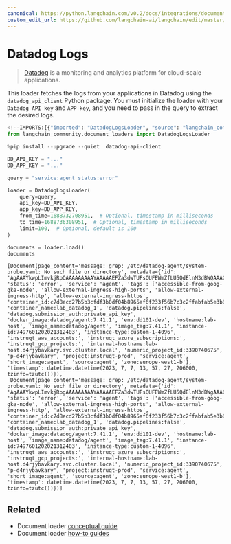 ```yaml
---
canonical: https://python.langchain.com/v0.2/docs/integrations/document_loaders/datadog_logs/
custom_edit_url: https://github.com/langchain-ai/langchain/edit/master/docs/docs/integrations/document_loaders/datadog_logs.ipynb
---
```


# Datadog Logs

> [Datadog](https://www.datadoghq.com/) is a monitoring and analytics platform for cloud-scale applications.

This loader fetches the logs from your applications in Datadog using the `datadog_api_client` Python package. You must initialize the loader with your `Datadog API key` and `APP key`, and you need to pass in the query to extract the desired logs.

```python
<!--IMPORTS:[{"imported": "DatadogLogsLoader", "source": "langchain_community.document_loaders", "docs": "https://api.python.langchain.com/en/latest/document_loaders/langchain_community.document_loaders.datadog_logs.DatadogLogsLoader.html", "title": "Datadog Logs"}]-->
from langchain_community.document_loaders import DatadogLogsLoader
```

```python
%pip install --upgrade --quiet  datadog-api-client
```

```python
DD_API_KEY = "..."
DD_APP_KEY = "..."
```

```python
query = "service:agent status:error"

loader = DatadogLogsLoader(
    query=query,
    api_key=DD_API_KEY,
    app_key=DD_APP_KEY,
    from_time=1688732708951,  # Optional, timestamp in milliseconds
    to_time=1688736308951,  # Optional, timestamp in milliseconds
    limit=100,  # Optional, default is 100
)
```

```python
documents = loader.load()
documents
```

```output
[Document(page_content='message: grep: /etc/datadog-agent/system-probe.yaml: No such file or directory', metadata={'id': 'AgAAAYkwpLImvkjRpQAAAAAAAAAYAAAAAEFZa3dwTUFsQUFEWmZfLU5QdElnM3dBWQAAACQAAAAAMDE4OTMwYTQtYzk3OS00MmJjLTlhNDAtOTY4N2EwY2I5ZDdk', 'status': 'error', 'service': 'agent', 'tags': ['accessible-from-goog-gke-node', 'allow-external-ingress-high-ports', 'allow-external-ingress-http', 'allow-external-ingress-https', 'container_id:c7d8ecd27b5b3cfdf3b0df04b8965af6f233f56b7c3c2ffabfab5e3b6ccbd6a5', 'container_name:lab_datadog_1', 'datadog.pipelines:false', 'datadog.submission_auth:private_api_key', 'docker_image:datadog/agent:7.41.1', 'env:dd101-dev', 'hostname:lab-host', 'image_name:datadog/agent', 'image_tag:7.41.1', 'instance-id:7497601202021312403', 'instance-type:custom-1-4096', 'instruqt_aws_accounts:', 'instruqt_azure_subscriptions:', 'instruqt_gcp_projects:', 'internal-hostname:lab-host.d4rjybavkary.svc.cluster.local', 'numeric_project_id:3390740675', 'p-d4rjybavkary', 'project:instruqt-prod', 'service:agent', 'short_image:agent', 'source:agent', 'zone:europe-west1-b'], 'timestamp': datetime.datetime(2023, 7, 7, 13, 57, 27, 206000, tzinfo=tzutc())}),
 Document(page_content='message: grep: /etc/datadog-agent/system-probe.yaml: No such file or directory', metadata={'id': 'AgAAAYkwpLImvkjRpgAAAAAAAAAYAAAAAEFZa3dwTUFsQUFEWmZfLU5QdElnM3dBWgAAACQAAAAAMDE4OTMwYTQtYzk3OS00MmJjLTlhNDAtOTY4N2EwY2I5ZDdk', 'status': 'error', 'service': 'agent', 'tags': ['accessible-from-goog-gke-node', 'allow-external-ingress-high-ports', 'allow-external-ingress-http', 'allow-external-ingress-https', 'container_id:c7d8ecd27b5b3cfdf3b0df04b8965af6f233f56b7c3c2ffabfab5e3b6ccbd6a5', 'container_name:lab_datadog_1', 'datadog.pipelines:false', 'datadog.submission_auth:private_api_key', 'docker_image:datadog/agent:7.41.1', 'env:dd101-dev', 'hostname:lab-host', 'image_name:datadog/agent', 'image_tag:7.41.1', 'instance-id:7497601202021312403', 'instance-type:custom-1-4096', 'instruqt_aws_accounts:', 'instruqt_azure_subscriptions:', 'instruqt_gcp_projects:', 'internal-hostname:lab-host.d4rjybavkary.svc.cluster.local', 'numeric_project_id:3390740675', 'p-d4rjybavkary', 'project:instruqt-prod', 'service:agent', 'short_image:agent', 'source:agent', 'zone:europe-west1-b'], 'timestamp': datetime.datetime(2023, 7, 7, 13, 57, 27, 206000, tzinfo=tzutc())})]
```

## Related

- Document loader [conceptual guide](/docs/concepts/#document-loaders)
- Document loader [how-to guides](/docs/how_to/#document-loaders)